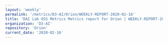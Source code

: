 ```yaml
---
layout: 'weekly'
permalink: '/metrics/D3-AI/Orion/WEEKLY-REPORT-2020-02-16'
title: 'DAI Lab OSS Metrics Metrics report for Orion | WEEKLY-REPORT-2020-02-16'
organization: 'D3-AI'
repository: 'Orion'
current_date: '2020-02-16'
---
```

